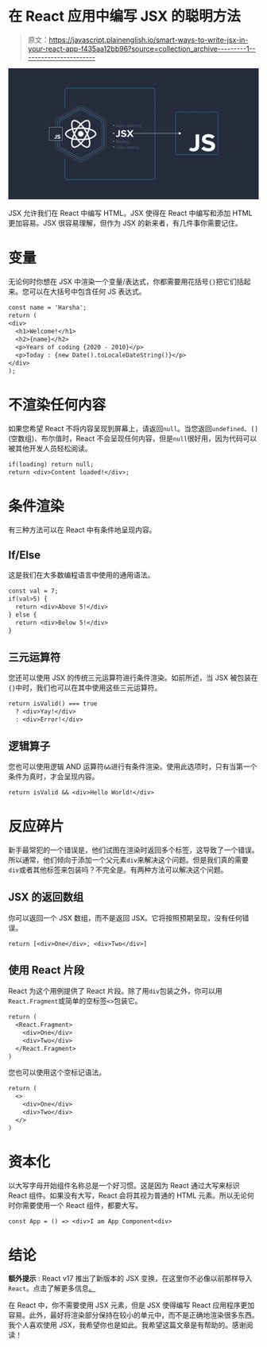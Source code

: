 # 在 React 应用中编写 JSX 的聪明方法

> 原文：<https://javascript.plainenglish.io/smart-ways-to-write-jsx-in-your-react-app-f435aa12bb96?source=collection_archive---------1----------------------->

![](img/93555123aee3d56cce7a85e2a4275130.png)

JSX 允许我们在 React 中编写 HTML。JSX 使得在 React 中编写和添加 HTML 更加容易。JSX 很容易理解，但作为 JSX 的新来者，有几件事你需要记住。

# 变量

无论何时你想在 JSX 中渲染一个变量/表达式，你都需要用花括号`{}`把它们括起来。您可以在大括号中包含任何 JS 表达式。

```
const name = 'Harsha';
return (
<div>
  <h1>Welcome!</h1>
  <h2>{name}</h2>
  <p>Years of coding {2020 - 2010}</p>
  <p>Today : {new Date().toLocaleDateString()}</p>
</div>
);
```

# 不渲染任何内容

如果您希望 React 不将内容呈现到屏幕上，请返回`null`。当您返回`undefined`、`[]`(空数组)、布尔值时，React 不会呈现任何内容，但是`null`很好用，因为代码可以被其他开发人员轻松阅读。

```
if(loading) return null;
return <div>Content loaded!</div>;
```

# 条件渲染

有三种方法可以在 React 中有条件地呈现内容。

## If/Else

这是我们在大多数编程语言中使用的通用语法。

```
const val = 7;
if(val>5) {
  return <div>Above 5!</div>
} else {
  return <div>Below 5!</div>
}
```

## 三元运算符

您还可以使用 JSX 的传统三元运算符进行条件渲染。如前所述，当 JSX 被包装在`{}`中时，我们也可以在其中使用这些三元运算符。

```
return isValid() === true 
  ? <div>Yay!</div> 
  : <div>Error!</div>
```

## 逻辑算子

您也可以使用逻辑 AND 运算符`&&`进行有条件渲染。使用此选项时，只有当第一个条件为真时，才会呈现内容。

```
return isValid && <div>Hello World!</div>
```

# 反应碎片

新手最常犯的一个错误是，他们试图在渲染时返回多个标签，这导致了一个错误。所以通常，他们倾向于添加一个父元素`div`来解决这个问题。但是我们真的需要`div`或者其他标签来包装吗？不完全是。有两种方法可以解决这个问题。

## JSX 的返回数组

你可以返回一个 JSX 数组，而不是返回 JSX。它将按照预期呈现，没有任何错误。

```
return [<div>One</div>, <div>Two</div>]
```

## 使用 React 片段

React 为这个用例提供了 React 片段。除了用`div`包装之外，你可以用`React.Fragment`或简单的空标签`<>`包装它。

```
return (
  <React.Fragment>
    <div>One</div>
    <div>Two</div>
  </React.Fragment>
)
```

您也可以使用这个空标记语法。

```
return (
  <>
    <div>One</div>
    <div>Two</div>
  </>
)
```

# 资本化

以大写字母开始组件名称总是一个好习惯。这是因为 React 通过大写来标识 React 组件。如果没有大写，React 会将其视为普通的 HTML 元素。所以无论何时你需要使用一个 React 组件，都要大写。

```
const App = () => <div>I am App Component<div>
```

# 结论

**额外提示** : React v17 推出了新版本的 JSX 变换，在这里你不必像以前那样导入`React`。点击了解更多信息[。](http://reactjs.org/blog/2020/09/22/introducing-the-new-jsx-transform.html)

在 React 中，你不需要使用 JSX 元素，但是 JSX 使得编写 React 应用程序更加容易。此外，最好将渲染部分保持在较小的单元中，而不是正确地渲染很多东西。我个人喜欢使用 JSX，我希望你也是如此。我希望这篇文章是有帮助的。感谢阅读！